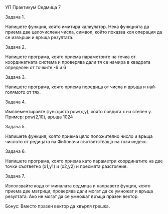 <p>УП Практикум Седмица 7</p>
<p>Задача 1.</p>
<p>Напишете функция, която имитира калкулатор. Нека функцията да приема две целочислени числа, символ, който показва коя операция да се извърши и връща резултата.</p>
<p>Задача 2.</p>
<p>Напишете програма, която приема параметрите на точка от координатната система и проверява дали тя се намира в квадрата определен от точките -6 и 6</p>
<p>Задача 3.</p>
<p>Напишете програма, която приема поредица от числа и връща и най-голямото от тях.</p>
<p>Задача 4.</p>
<p>Имплементирайте функцията pow(x,y), която повдига х на степен у.<br>
Пример: pow(2,10), връща 1024</p>
<p>Задача 5.</p>
<p>Напишете функция, която приема цяло положително число и връща числото от редицата на Фибоначи съответстващо на този индекс.</p>
<p>Задача 6.</p>
<p>Напишете програма, която приема като параметри координатите на две точки съответно (х1,у1) и (х2,у2) и пресмята разстояние.</p>
<p>Задача 7.</p>
<p>Използвайте кода от миналата седмица и направете фунция, която приема две матрици, проверява дали могат да се умножат и връща резултата. Ако не могат да се умножат връща празен вектор.</p>
<p>Бонус: Вместо празен вектор да хвърля грешка.</p>

